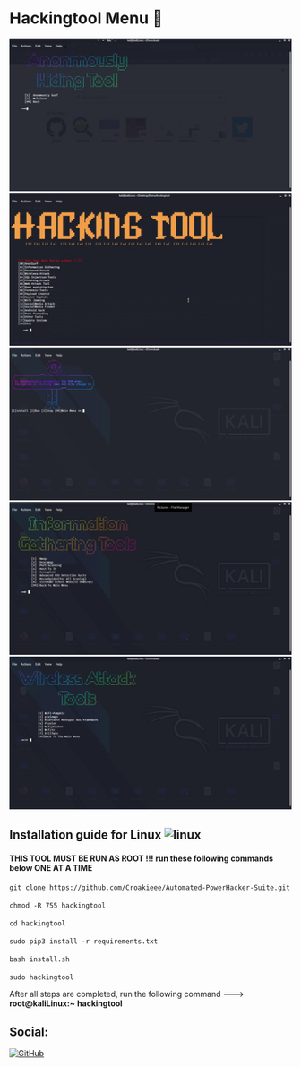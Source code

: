 # Hackingtool Menu 🧰

![](https://github.com/Croakieee/Automated-PowerHacker-Suite/blob/main/images/A0.png)
![](https://github.com/Croakieee/Automated-PowerHacker-Suite/blob/main/images/A00.png)
![](https://github.com/Croakieee/Automated-PowerHacker-Suite/blob/main/images/A1.png)
![](https://github.com/Croakieee/Automated-PowerHacker-Suite/blob/main/images/A2.png)
![](https://github.com/Croakieee/Automated-PowerHacker-Suite/blob/main/images/A4.png)


## Installation guide for Linux <img src="https://konpa.github.io/devicon/devicon.git/icons/linux/linux-original.svg" alt="linux" width="25" height="25"/></p><p align="center">

#### THIS TOOL MUST BE RUN AS ROOT !!! run these following commands below ONE AT A TIME 

    git clone https://github.com/Croakieee/Automated-PowerHacker-Suite.git
    
    chmod -R 755 hackingtool  
    
    cd hackingtool
    
    sudo pip3 install -r requirements.txt
    
    bash install.sh
    
    sudo hackingtool

After all steps are completed, run the following command ---> **root@kaliLinux:~** **hackingtool**



## Social:
[![GitHub](https://img.shields.io/badge/-GitHub-181717?style=flat-square&logo=github&link=https://github.com/Croakieee/)](https://github.com/Croakieee)
